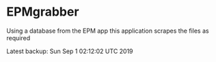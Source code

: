 # EPMgrabber
Using a database from the EPM app this application scrapes the files as required


Latest backup: Sun Sep 1 02:12:02 UTC 2019
